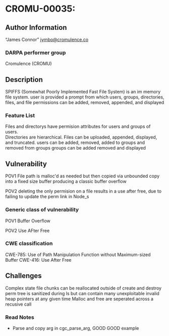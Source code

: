 # CROMU-00035: 

## Author Information

“James Connor” <jymbo@cromulence.co>

### DARPA performer group
Cromulence (CROMU)

## Description
SPIFFS (Somewhat Poorly Implemented Fast File System) is an im memory file system. user is provided a prompt from which users, groups, directories, files, and file permissions can be added, removed, appended, and displayed  
### Feature List
Files and directorys have permision attributes for users and groups of users.  
Directories are hierarchical.
Files can be uploaded, appended, displayed, and truncated.
users can be added, removed, added to groups and removed from groups
groups can be added removed and displayed

## Vulnerability
POV1
	File path is malloc'd as needed but then copied via unbounded copy into a fixed size buffer producing a classic buffer overflow

POV2
	deleting the only permision on a file results in a use after free, due to failing to update the perm link in Node_s 

### Generic class of vulnerability
POV1 
	Buffer Overflow

POV2
	Use AFter Free

### CWE classification
CWE-785: Use of Path Manipulation Function without Maximum-sized Buffer
CWE-416: Use After Free
## Challenges
Complex state
file chunks can be reallocated outside of create and destroy
perm tree is sanitized during ls but can contain many unexploitable invalid heap pointers at any given time
Malloc and free are seperated across a recusive call 


### Read Notes

* Parse and copy arg in cgc_parse_arg, GOOD GOOD example